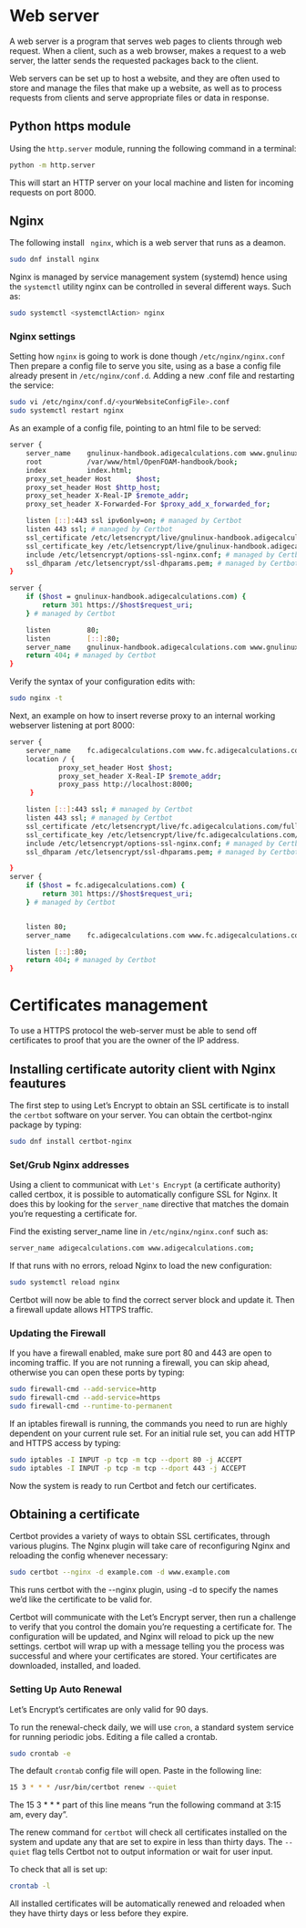 # Web server

A web server is a program that serves web pages to clients through web request.
When a client, such as a web browser, makes a request to a web server, the latter sends 
the requested packages back to the client.

Web servers can be set up to host a website, and they are often used to
store and manage the files that make up a website, as well as to process requests from
clients and serve appropriate files or data in response.

## Python https module

Using the ```http.server``` module, running the following command in a terminal:

```sh
python -m http.server
```

This will start an HTTP server on your local machine and listen for incoming requests 
on port 8000.

## Nginx 

The following install ``` nginx```, which is a web server that runs as a deamon.

```sh
sudo dnf install nginx
```

Nginx is managed by service management system (systemd) hence using the ```systemctl``` utility
nginx can be controlled in several different ways. Such as:

``` sh
sudo systemctl <systemctlAction> nginx
```

### Nginx settings

Setting how ```nginx``` is going to work is done though ```/etc/nginx/nginx.conf```
Then prepare a config file to serve you site, using as a base a config file already present in ``` /etc/nginx/conf.d ```.
Adding a new <website>.conf file and restarting the service:

``` sh
sudo vi /etc/nginx/conf.d/<yourWebsiteConfigFile>.conf
sudo systemctl restart nginx
``` 

As an example of a config file, pointing to an html file to be served:

```sh
server {
    server_name    gnulinux-handbook.adigecalculations.com www.gnulinux-handbook.adigecalculations.com;
    root           /var/www/html/OpenFOAM-handbook/book;
    index          index.html;
    proxy_set_header Host      $host;
    proxy_set_header Host $http_host;
    proxy_set_header X-Real-IP $remote_addr;
    proxy_set_header X-Forwarded-For $proxy_add_x_forwarded_for;

    listen [::]:443 ssl ipv6only=on; # managed by Certbot
    listen 443 ssl; # managed by Certbot
    ssl_certificate /etc/letsencrypt/live/gnulinux-handbook.adigecalculations.com/fullchain.pem; # managed by Certbot
    ssl_certificate_key /etc/letsencrypt/live/gnulinux-handbook.adigecalculations.com/privkey.pem; # managed by Certbot
    include /etc/letsencrypt/options-ssl-nginx.conf; # managed by Certbot
    ssl_dhparam /etc/letsencrypt/ssl-dhparams.pem; # managed by Certbot
}

server {
    if ($host = gnulinux-handbook.adigecalculations.com) {
        return 301 https://$host$request_uri;
    } # managed by Certbot

    listen         80;
    listen         [::]:80;
    server_name    gnulinux-handbook.adigecalculations.com www.gnulinux-handbook.adigecalculations.com;
    return 404; # managed by Certbot
}
```

Verify the syntax of your configuration edits with:

``` sh
sudo nginx -t
```
Next, an example on how to insert reverse proxy to an internal working webserver listening at port 8000:

```sh
server {
    server_name    fc.adigecalculations.com www.fc.adigecalculations.com;
    location / {
            proxy_set_header Host $host;
            proxy_set_header X-Real-IP $remote_addr;
            proxy_pass http://localhost:8000;
     }

    listen [::]:443 ssl; # managed by Certbot
    listen 443 ssl; # managed by Certbot
    ssl_certificate /etc/letsencrypt/live/fc.adigecalculations.com/fullchain.pem; # managed by Certbot
    ssl_certificate_key /etc/letsencrypt/live/fc.adigecalculations.com/privkey.pem; # managed by Certbot
    include /etc/letsencrypt/options-ssl-nginx.conf; # managed by Certbot
    ssl_dhparam /etc/letsencrypt/ssl-dhparams.pem; # managed by Certbot

}
server {
    if ($host = fc.adigecalculations.com) {
        return 301 https://$host$request_uri;
    } # managed by Certbot


    listen 80;
    server_name    fc.adigecalculations.com www.fc.adigecalculations.com;

    listen [::]:80;
    return 404; # managed by Certbot
}
```

# Certificates  management

To use a HTTPS protocol the web-server must be able to send off certificates to proof that you
are the owner of the IP address. 

## Installing certificate autority client with Nginx feautures

The first step to using Let’s Encrypt to obtain an SSL certificate is to install the
```certbot``` software on your server. You can obtain the certbot-nginx package by typing:

``` sh
sudo dnf install certbot-nginx
```

### Set/Grub Nginx addresses

Using a client to communicat with ```Let's Encrypt``` (a certificate authority) called certbox, 
it is possible to  automatically configure SSL for Nginx. It does this by looking for the
```server_name``` directive that matches the domain you’re requesting a certificate for.

Find the existing server_name line in ```/etc/nginx/nginx.conf``` such as:

``` sh
server_name adigecalculations.com www.adigecalculations.com;
```

If that runs with no errors, reload Nginx to load the new configuration:

``` sh
sudo systemctl reload nginx
```

Certbot will now be able to find the correct server block and update it.
Then a firewall update allows HTTPS traffic.

### Updating the Firewall

If you have a firewall enabled, make sure port 80 and 443 are open to incoming traffic.
If you are not running a firewall, you can skip ahead, otherwise you can open these ports
by typing:

``` sh
sudo firewall-cmd --add-service=http
sudo firewall-cmd --add-service=https
sudo firewall-cmd --runtime-to-permanent
```

If an iptables firewall is running, the commands you need to run are highly dependent
on your current rule set. For an initial rule set, you can add HTTP and HTTPS access 
by typing:

```sh
sudo iptables -I INPUT -p tcp -m tcp --dport 80 -j ACCEPT
sudo iptables -I INPUT -p tcp -m tcp --dport 443 -j ACCEPT
```

Now the system is ready to run Certbot and fetch our certificates.

## Obtaining a certificate

Certbot provides a variety of ways to obtain SSL certificates, through various plugins.
The Nginx plugin will take care of reconfiguring Nginx and reloading the config whenever
necessary:

``` sh
sudo certbot --nginx -d example.com -d www.example.com
```

This runs certbot with the --nginx plugin, using -d to specify the names we’d like the certificate to be valid for.

Certbot will communicate with the Let’s Encrypt server, then run a challenge to verify that you control the
domain you’re requesting a certificate for. The configuration will be updated, and
Nginx will reload to pick up the new settings. certbot will wrap up with a message
telling you the process was successful and where your certificates are stored.
Your certificates are downloaded, installed, and loaded.

### Setting Up Auto Renewal

Let’s Encrypt’s certificates are only valid for 90 days. 

To run the renewal-check daily, we will use ```cron```, a standard system service for running
periodic jobs. Editing a file called a crontab.

```sh
sudo crontab -e
```

The default ```crontab``` config file will open. Paste in the following line:

```sh
15 3 * * * /usr/bin/certbot renew --quiet
```

The 15 3 * * * part of this line means “run the following command at 3:15 am, every day”.

The renew command for ```certbot``` will check all certificates installed on the system
and update any that are set to expire in less than thirty days. The ```--quiet``` flag 
tells Certbot not to output information or wait for user input.

To check that all is set up:

```sh
crontab -l
```

All installed certificates will be automatically renewed and reloaded when they have thirty
days or less before they expire.

<!--  Script to show the footer   -->
<html>
<script
    src="https://code.jquery.com/jquery-3.3.1.js"
    integrity="sha256-2Kok7MbOyxpgUVvAk/HJ2jigOSYS2auK4Pfzbm7uH60="
    crossorigin="anonymous">
</script>
<script>
$(function(){
  $("#footer").load("../../footers/footer.html");
});
</script>
<body>
<div id="footer"></div>
</body>
</html>
